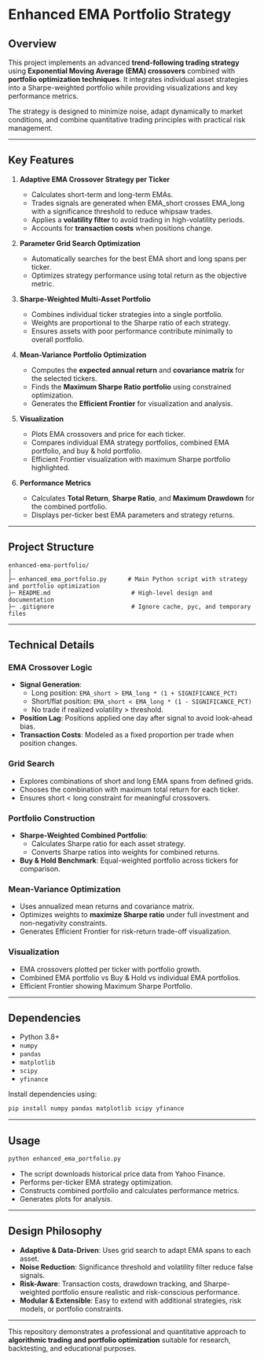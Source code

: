 # Enhanced EMA Portfolio Strategy

## Overview
This project implements an advanced **trend-following trading strategy** using **Exponential Moving Average (EMA) crossovers** combined with **portfolio optimization techniques**. It integrates individual asset strategies into a Sharpe-weighted portfolio while providing visualizations and key performance metrics.

The strategy is designed to minimize noise, adapt dynamically to market conditions, and combine quantitative trading principles with practical risk management.

---

## Key Features

1. **Adaptive EMA Crossover Strategy per Ticker**
   - Calculates short-term and long-term EMAs.
   - Trades signals are generated when EMA_short crosses EMA_long with a significance threshold to reduce whipsaw trades.
   - Applies a **volatility filter** to avoid trading in high-volatility periods.
   - Accounts for **transaction costs** when positions change.

2. **Parameter Grid Search Optimization**
   - Automatically searches for the best EMA short and long spans per ticker.
   - Optimizes strategy performance using total return as the objective metric.

3. **Sharpe-Weighted Multi-Asset Portfolio**
   - Combines individual ticker strategies into a single portfolio.
   - Weights are proportional to the Sharpe ratio of each strategy.
   - Ensures assets with poor performance contribute minimally to overall portfolio.

4. **Mean-Variance Portfolio Optimization**
   - Computes the **expected annual return** and **covariance matrix** for the selected tickers.
   - Finds the **Maximum Sharpe Ratio portfolio** using constrained optimization.
   - Generates the **Efficient Frontier** for visualization and analysis.

5. **Visualization**
   - Plots EMA crossovers and price for each ticker.
   - Compares individual EMA strategy portfolios, combined EMA portfolio, and buy & hold portfolio.
   - Efficient Frontier visualization with maximum Sharpe portfolio highlighted.

6. **Performance Metrics**
   - Calculates **Total Return**, **Sharpe Ratio**, and **Maximum Drawdown** for the combined portfolio.
   - Displays per-ticker best EMA parameters and strategy returns.

---

## Project Structure

```
enhanced-ema-portfolio/
│
├─ enhanced_ema_portfolio.py      # Main Python script with strategy and portfolio optimization
├─ README.md                       # High-level design and documentation
├─ .gitignore                      # Ignore cache, pyc, and temporary files
```

---

## Technical Details

### EMA Crossover Logic
- **Signal Generation**:
  - Long position: `EMA_short > EMA_long * (1 + SIGNIFICANCE_PCT)`
  - Short/flat position: `EMA_short < EMA_long * (1 - SIGNIFICANCE_PCT)`
  - No trade if realized volatility > threshold.
- **Position Lag**: Positions applied one day after signal to avoid look-ahead bias.
- **Transaction Costs**: Modeled as a fixed proportion per trade when position changes.

### Grid Search
- Explores combinations of short and long EMA spans from defined grids.
- Chooses the combination with maximum total return for each ticker.
- Ensures short < long constraint for meaningful crossovers.

### Portfolio Construction
- **Sharpe-Weighted Combined Portfolio**:
  - Calculates Sharpe ratio for each asset strategy.
  - Converts Sharpe ratios into weights for combined returns.
- **Buy & Hold Benchmark**: Equal-weighted portfolio across tickers for comparison.

### Mean-Variance Optimization
- Uses annualized mean returns and covariance matrix.
- Optimizes weights to **maximize Sharpe ratio** under full investment and non-negativity constraints.
- Generates Efficient Frontier for risk-return trade-off visualization.

### Visualization
- EMA crossovers plotted per ticker with portfolio growth.
- Combined EMA portfolio vs Buy & Hold vs individual EMA portfolios.
- Efficient Frontier showing Maximum Sharpe Portfolio.

---

## Dependencies
- Python 3.8+
- `numpy`
- `pandas`
- `matplotlib`
- `scipy`
- `yfinance`

Install dependencies using:
```bash
pip install numpy pandas matplotlib scipy yfinance
```

---

## Usage
```bash
python enhanced_ema_portfolio.py
```
- The script downloads historical price data from Yahoo Finance.
- Performs per-ticker EMA strategy optimization.
- Constructs combined portfolio and calculates performance metrics.
- Generates plots for analysis.

---

## Design Philosophy
- **Adaptive & Data-Driven**: Uses grid search to adapt EMA spans to each asset.
- **Noise Reduction**: Significance threshold and volatility filter reduce false signals.
- **Risk-Aware**: Transaction costs, drawdown tracking, and Sharpe-weighted portfolio ensure realistic and risk-conscious performance.
- **Modular & Extensible**: Easy to extend with additional strategies, risk models, or portfolio constraints.

---

This repository demonstrates a professional and quantitative approach to **algorithmic trading and portfolio optimization** suitable for research, backtesting, and educational purposes.

